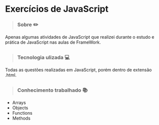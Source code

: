 # Exercícios de JavaScript

> ### Sobre ✏️

Apenas algumas atividades de JavaScript que realizei durante o estudo e prática de JavaScript nas aulas de FrameWork.

##

> ### Tecnologia ulizada 💻

Todas as questões realizadas em JavaScript, porém dentro de extensão .html.

##

> ### Conhecimento trabalhado 📚 

- Arrays
- Objects
- Functions 
- Methods
